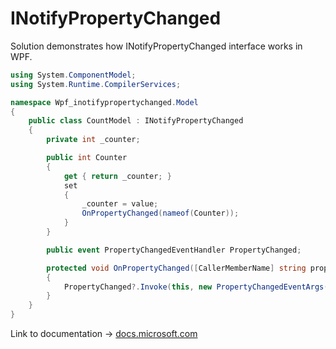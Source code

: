 # INotifyPropertyChanged

Solution demonstrates how INotifyPropertyChanged interface works in WPF. 

```cs
using System.ComponentModel;
using System.Runtime.CompilerServices;

namespace Wpf_inotifypropertychanged.Model
{
    public class CountModel : INotifyPropertyChanged
    {
        private int _counter;

        public int Counter
        {
            get { return _counter; }
            set
            {
                _counter = value;
                OnPropertyChanged(nameof(Counter));
            }
        }

        public event PropertyChangedEventHandler PropertyChanged;

        protected void OnPropertyChanged([CallerMemberName] string propertyName = "")
        {
            PropertyChanged?.Invoke(this, new PropertyChangedEventArgs(propertyName));
        }
    }
}

 ```

Link to documentation -> [docs.microsoft.com](https://docs.microsoft.com/en-us/dotnet/api/system.componentmodel.inotifypropertychanged?view=net-6.0)
